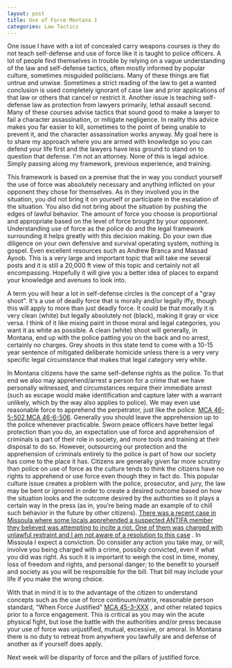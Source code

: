 ```yaml
---
layout: post
title: Use of Force Montana 1
categories: Law Tactics
---
```


One issue I have with a lot of concealed carry weapons courses is they do not teach self-defense and use of force like it is taught to police officers. A lot of people find themselves in trouble by relying on a vague understanding of the law and self-defense tactics, often mostly informed by popular culture, sometimes misguided politicians. Many of these things are flat untrue and unwise. Sometimes a strict reading of the law to get a wanted conclusion is used completely ignorant of case law and prior applications of that law or others that cancel or restrict it. Another issue is teaching self-defense law as protection from lawyers primarily, lethal assault second. Many of these courses advise tactics that sound good to make a lawyer to fail a character assassination, or mitigate negligence. In reality this advice makes you far easier to kill, sometimes to the point of being unable to prevent it, and the character assassination works anyway. My goal here is to share my approach where you are armed with knowledge so you can defend your life first and the lawyers have less ground to stand on to question that defense. I'm not an attorney. None of this is legal advice. Simply passing along my framework, previous experience, and training.

This framework is based on a premise that the in way you conduct yourself the use of force was absolutely necessary and anything inflicted on your opponent they chose for themselves. As in they involved you in the situation, you did not bring it on yourself or participate in the escalation of the situation. You also did not bring about the situation by pushing the edges of lawful behavior. The amount of force you choose is proportional and appropriate based on the level of force brought by your opponent. Understanding use of force as the police do and the legal framework surrounding it helps greatly with this decision making. Do your own due diligence on your own defensive and survival operating system, nothing is gospel. Even excellent resources such as Andrew Branca and Massad Ayoob. This is a very large and important topic that will take me several posts and it is still a 20,000 ft view of this topic and certainly not all encompassing. Hopefully it will give you a better idea of places to expand your knowledge and avenues to look into.

A term you will hear a lot in self-defense circles is the concept of a "gray shoot". It's a use of deadly force that is morally and/or legally iffy, though this will apply to more than just deadly force. It could be that morally it is very clean (white) but legally absolutely not (black), making it gray or vice versa. I think of it like mixing paint in those moral and legal categories, you want it as white as possible. A clean (white) shoot will generally, in Montana, end up with the police patting you on the back and no arrest, certainly no charges. Grey shoots in this state tend to come with a 10-15 year sentence of mitigated deliberate homicide unless there is a very very specific legal circumstance that makes that legal category very white.

In Montana citizens have the same self-defense rights as the police. To that end we also may apprehend/arrest a person for a crime that we have personally witnessed, and circumstances require their immediate arrest (such as escape would make identification and capture later with a warrant unlikely, which by the way also applies to police). We may even use reasonable force to apprehend the perpetrator, just like the police. [MCA 46-5-502](https://leg.mt.gov/bills/mca/title_0460/chapter_0060/part_0050/section_0020/0460-0060-0050-0020.html),[MCA 46-6-506](https://leg.mt.gov/bills/mca/title_0460/chapter_0060/part_0050/section_0060/0460-0060-0050-0060.html). 
Generally you should leave the apprehension up to the police whenever practicable. Sworn peace officers have better legal protection than you do, an expectation use of force and apprehension of criminals is part of their role in society, and more tools and training at their disposal to do so. However, outsourcing our protection and the apprehension of criminals entirely to the police is part of how our society has come to the place it has. Citizens are generally given far more scrutiny than police on use of force as the culture tends to think the citizens have no rights to apprehend or use force even though they in fact do. This popular culture issue creates a problem with the police, prosecutor, and jury, the law may be bent or ignored in order to create a desired outcome based on how the situation looks and the outcome desired by the authorities so it plays a certain way in the press (as in, you're being made an example of to chill such behavior in the future by other citizens).
[There was a recent case in Missoula where some locals apprehended a suspected ANTIFA member they believed was attempting to incite a riot. One of them was charged with unlawful restraint and I am not aware of a resolution to this case](https://www.kpax.com/news/missoula-county/man-charged-for-june-5-incident-at-black-lives-matter-rally-in-missoula) . In Missoula I expect a conviction. Do consider any action you take may, or will, involve you being charged with a crime, possibly convicted, even if what you did was right. As such it is important to weigh the cost in time, money, loss of freedom and rights, and personal danger; to the benefit to yourself and society as you will be responsible for the bill. That bill may include your life if you make the wrong choice.

With that in mind it is to the advantage of the citizen to understand concepts such as the use of force continuum/matrix, reasonable person standard, "When Force Justified" [MCA 45-3-XXX](https://www.leg.mt.gov/bills/mca/title_0450/chapter_0030/part_0010/sections_index.html) , and other related topics prior to a force engagement. This is critical as you may win the acute physical fight, but lose the battle with the authorities and/or press because your use of force was unjustified, mutual, excessive, or amoral. In Montana there is no duty to retreat from anywhere you lawfully are and defense of another as if yourself does apply.

Next week will be disparity of force and the pillars of justified force.
